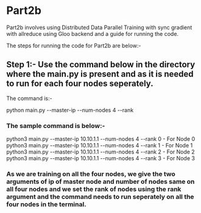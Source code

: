 # Part2b

Part2b involves using Distributed Data Parallel Training with sync gradient with allreduce using Gloo backend and a guide for running the code.

The steps for running the code for Part2b are below:-

## Step 1:- Use the command below in the directory where the main.py is present and as it is needed to run for each four nodes seperately.

The command is:-

python main.py --master-ip <ip of master node> --num-nodes 4 --rank <rank of the node>

### The sample command is below:-

python3 main.py --master-ip 10.10.1.1 --num-nodes 4 --rank 0 - For Node 0
python3 main.py --master-ip 10.10.1.1 --num-nodes 4 --rank 1 - For Node 1
python3 main.py --master-ip 10.10.1.1 --num-nodes 4 --rank 2 - For Node 2
python3 main.py --master-ip 10.10.1.1 --num-nodes 4 --rank 3 - For Node 3

### As we are training on all the four nodes, we give the two arguments of ip of master node and number of nodes same on all four nodes and we set the rank of nodes using the rank argument and the command needs to run seperately on all the four nodes in the terminal.
